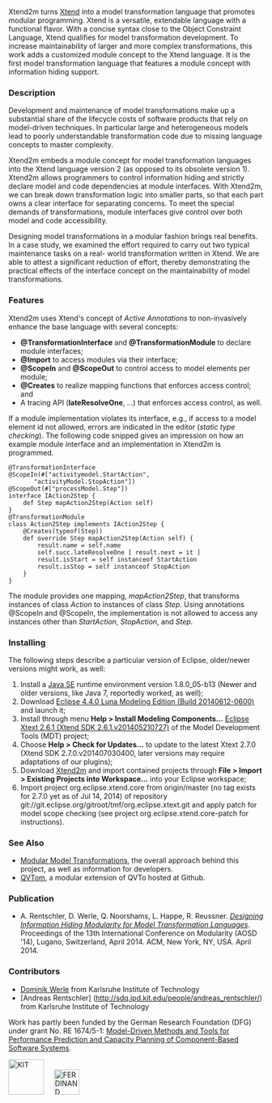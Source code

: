 Xtend2m turns [Xtend](http://www.xtend-lang.org) into a model transformation language that promotes modular programming. Xtend is a versatile, extendable language with a functional flavor. With a concise syntax close to the Object Constraint Language, Xtend qualifies for model transformation development. To increase maintainability of larger and more complex transformations, this work adds a customized module concept to the Xtend language. It is the first model transformation language that features a module concept with information hiding support.

### Description

Development and maintenance of model transformations make up a substantial share of the lifecycle costs of software products that rely on model-driven techniques. In particular large and heterogeneous models lead to poorly understandable transformation code due to missing language concepts to master complexity. 

Xtend2m embeds a module concept for model transformation languages into the Xtend language version 2 (as opposed to its obsolete version 1). Xtend2m allows programmers to control information hiding and strictly declare model and code dependencies at module interfaces. With Xtend2m, we can break down transformation logic into smaller parts, so that each part owns a clear interface for separating concerns. To meet the special demands of transformations, module interfaces give control over both model and code accessibility.

Designing model transformations in a modular fashion brings real benefits.  In a case study, we examined the effort required to carry out two typical maintenance tasks on a real- world transformation written in Xtend. We are able to attest a significant reduction of effort, thereby demonstrating the practical effects of the interface concept on the maintainability of model transformations.

### Features

Xtend2m uses Xtend's concept of *Active Annotations* to non-invasively enhance the base language with several concepts:

* **@TransformationInterface** and **@TransformationModule** to declare module interfaces;
* **@[]()Import** to access modules via their interface;
* **@ScopeIn** and **@ScopeOut** to control access to model elements per module;
* **@Creates** to realize mapping functions that enforces access control; and
* A tracing API (**lateResolveOne**, …) that enforces access control, as well.

If a module implementation violates its interface, e.g., if access to a model element id not allowed, errors are indicated in the editor (*static type checking*). The following code snipped gives an impression on how an example module interface and an implementation in Xtend2m is programmed.

```xtend
@TransformationInterface
@ScopeIn(#["activitymodel.StartAction",
	   "activityModel.StopAction"])
@ScopeOut(#["processModel.Step"])
interface IAction2Step {
	def Step mapAction2Step(Action self)
}
@TransformationModule
class Action2Step implements IAction2Step {
	@Creates(typeof(Step))
	def override Step mapAction2Step(Action self) {
		result.name = self.name
		self.succ.lateResolveOne [ result.next = it ]
		result.isStart = self instanceof StartAction
		result.isStop = self instanceof StopAction
	}
}
```
The module provides one mapping, *mapAction2Step*, that transforms instances of class *Action* to instances of class *Step*. Using annotations @ScopeIn and @ScopeIn, the implementation is not allowed to access any instances other than *StartAction*, *StopAction*, and *Step*.

### Installing

The following steps describe a particular version of Eclipse, older/newer versions might work, as well:

1. Install a [Java SE](http://www.oracle.com/technetwork/java/javase/downloads/index.html) runtime environment version 1.8.0_05-b13 (Newer and older versions, like Java 7, reportedly worked, as well);
2. Download [Eclipse 4.4.0 Luna Modeling Edition (Build 20140612-0600)](http://www.eclipse.org/downloads/packages/eclipse-modeling-tools/lunar) and launch it;
3. Install through menu **Help > Install Modeling Components...** [Eclipse Xtext 2.6.1 (Xtend SDK 2.6.1.v201405210727)](http://www.eclipse.org/modeling/tmf/downloads/?project=xtext) of the Model Development Tools (MDT) project;
4. Choose **Help > Check for Updates...** to update to the latest Xtext 2.7.0 (Xtend SDK 2.7.0.v201407030400, later versions may require adaptations of our plugins);
5. Download [Xtend2m](https://github.com/qvt/xtend2m/zipball/master) and import contained projects through **File > Import > Existing Projects into Workspace…** into your Eclipse workspace;
6. Import project org.eclipse.xtend.core from origin/master (no tag exists for 2.7.0 yet as of Jul 14, 2014) of repository git://git.eclipse.org/gitroot/tmf/org.eclipse.xtext.git and apply patch for model scope checking (see project org.eclipse.xtend.core-patch for instructions).

<!--(http://qvt.github.io/xtend2m/downloads/xtend2m-1.0.0.zip)-->

<!--You are ready to use the code generator to produce Coq specifications from QVT-R programs, Ecore metamodels and instances thereof. To do so, use the run configuration **Generate Coq Code**. The transformation searches in subfolder [models](http://github.com/qvt/qvtr2coq/tree/master/edu.kit.ipd.sdq.mdsd.qvtrelation2coq/models) for files ending with .qvtr, .ecore, and .xmi. Resulting Coq specifications (.v files) are placed into [src-gen](http://github.com/qvt/qvtr2coq/tree/master/edu.kit.ipd.sdq.mdsd.qvtrelation2coq/src-gen). 

To run a proof on generated Coq files, you need to install the [Coq proof assistant](http://coq.inria.fr/download), version 8.4 or higher. We recommend to download Coq bundled with CoqIDE.-->

### See Also
* [Modular Model Transformations](https://sdqweb.ipd.kit.edu/wiki/Modular_Model_Transformations), the overall approach behind this project, as well as information for developers.
* [QVTom](http://qvt.github.io/qvtom/), a modular extension of QVTo hosted at Github.

### Publication
* A. Rentschler, D. Werle, Q. Noorshams, L. Happe, R. Reussner. [*Designing Information Hiding Modularity for Model Transformation Languages*](http://dl.acm.org/citation.cfm?doid=2577080.2577094). Proceedings of the 13th International Conference on Modularity (AOSD '14), Lugano, Switzerland, April 2014. ACM, New York, NY, USA. April 2014.

### Contributors
* [Dominik Werle](emailto:dominik.werle_AtSignGoesHere_student.kit.edu) from Karlsruhe Institute of Technology
* [Andreas Rentschler] (http://sdq.ipd.kit.edu/people/andreas_rentschler/) from Karlsruhe Institute of Technology

Work has partly been funded by the German Research Foundation (DFG) under grant No. RE 1674/5-1: [Model-Driven Methods and Tools for Performance Prediction and Capacity Planning of Component-Based Software Systems](http://www.ferdinand-project.org).

<img src="http://qvt.github.io/qvtr2coq/images/Logo_KIT.png" alt="KIT" height="70px"/>&nbsp;&nbsp;&nbsp;&nbsp;
<img src="http://qvt.github.io/qvtr2coq/images/Logo_FERDINAND.png" alt="FERDINAND" height="50px"/>
